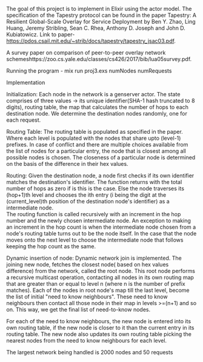 The goal of this project is to implement in Elixir using the actor model.
The specification of the Tapestry protocol can be found in the paper Tapestry: A Resilient Global-Scale Overlay for Service Deployment by Ben Y. Zhao, Ling
Huang, Jeremy Stribling, Sean C. Rhea, Anthony D. Joseph and John D. Kubiatowicz. Link to paper- https://pdos.csail.mit.edu/~strib/docs/tapestry/tapestry_jsac03.pdf.  

A survey paper on comparison of peer-to-peer overlay network schemeshttps://zoo.cs.yale.edu/classes/cs426/2017/bib/lua05survey.pdf.



Running the program - mix run proj3.exs numNodes numRequests

Implementation

Initialization:
Each node in the network is a genserver actor. The state comprises of three values -> its unique identifier(SHA-1 hash truncated to 8 digits), routing table, the map that calculates the
number of hops to each destination node. We determine the destination nodes randomly, one for each request.

Routing Table:
The routing table is populated as specified in the paper. Where each level is populated with the nodes that share upto (level-1) prefixes.
In case of conflict and there are multiple choices available from the list of nodes for a particular entry, the node that is closest among all possible nodes is chosen.
The closeness of a particular node is determined on the basis of the difference in their hex values.

Routing:
Given the destination node, a node first checks if its own identifier matches the destination's identifier. The function returns with the total number of hops as zero if is this is the case.
Else the node traverses its (hop+1)th level and chooses the ith entry (i being the digit at the (current_level)th position of the destination node's identifier) as a intermediate node.  
The routing function is called recursively with an increment in the hop number and the newly chosen intermediate node.
An exception to making an increment in the hop count is when the intermediate node chosen from a node's routing table turns out to be the node itself. In the case that the node moves onto the
next level to choose the intermediate node that follows keeping the hop count as the same.


Dynamic insertion of node:
Dynamic network join is implemented. The joining new node, fetches the closest node( based on hex values difference) from the network, called the root node.
This root node performs a recursive multicast operation, contacting all nodes in its own routing map that are greater than or equal to level n (where n is the number of prefix matches).
Each of the nodes in root node's map till the last level, become the list of initial "need to know neighbours". These need to know neighbours then contact all those node in their map in
levels >=(n+1) and so on. This way, we get the final list of need-to-know nodes.

For each of the need to know neighbours, the new node is entered into its own routing table, if the new node is closer to it than the current entry in its
routing table. The new node also updates its own routing table picking the nearest nodes from the need to know neighbours for each level.


The largest network being handled is 2000 nodes and 50 requests

